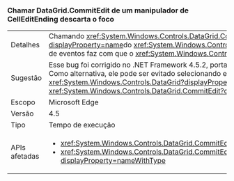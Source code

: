 ### <a name="calling-datagridcommitedit-from-a-celleditending-handler-drops-focus"></a>Chamar DataGrid.CommitEdit de um manipulador de CellEditEnding descarta o foco

|   |   |
|---|---|
|Detalhes|Chamando <xref:System.Windows.Controls.DataGrid.CommitEdit> de uma da <xref:System.Windows.Controls.DataGrid?displayProperty=name>do <xref:System.Windows.Controls.DataGrid.CellEditEnding?displayProperty=name> manipuladores de eventos faz com que o <xref:System.Windows.Controls.DataGrid?displayProperty=name> a perder o foco.|
|Sugestão|Esse bug foi corrigido no .NET Framework 4.5.2, portanto, ele pode ser evitado com a atualização do .NET Framework. Como alternativa, ele pode ser evitado selecionando explicitamente novamente o <xref:System.Windows.Controls.DataGrid?displayProperty=name> depois de chamar <xref:System.Windows.Controls.DataGrid.CommitEdit?displayProperty=name>.|
|Escopo|Microsoft Edge|
|Versão|4.5|
|Tipo|Tempo de execução|
|APIs afetadas|<ul><li><xref:System.Windows.Controls.DataGrid.CommitEdit?displayProperty=nameWithType></li><li><xref:System.Windows.Controls.DataGrid.CommitEdit(System.Windows.Controls.DataGridEditingUnit,System.Boolean)?displayProperty=nameWithType></li></ul>|

